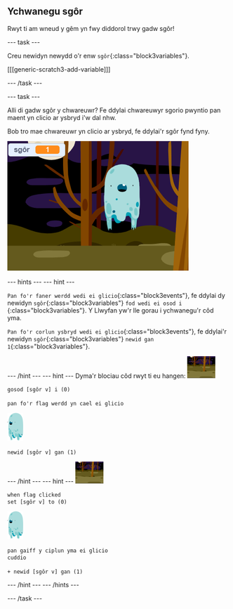 ## Ychwanegu sgôr

Rwyt ti am wneud y gêm yn fwy diddorol trwy gadw sgôr!

\--- task \---

Creu newidyn newydd o'r enw `sgôr`{:class="block3variables"}.

[[[generic-scratch3-add-variable]]]

\--- /task \---

\--- task \---

Alli di gadw sgôr y chwareuwr? Fe ddylai chwareuwyr sgorio pwyntio pan maent yn clicio ar ysbryd i'w dal nhw.

Bob tro mae chwareuwr yn clicio ar ysbryd, fe ddylai'r sgôr fynd fyny.

![Sgôr cynyddol](images/ghost-score-test.png)

\--- hints \--- \--- hint \---

`Pan fo'r faner werdd wedi ei glicio`{:class="block3events"}, fe ddylai dy newidyn `sgôr`{:class="block3variables"} `fod wedi ei osod i `{:class="block3variables"}. Y Llwyfan yw'r lle gorau i ychwanegu'r côd yma.

`Pan fo'r corlun ysbryd wedi ei glicio`{:class="block3events"}, fe ddylai'r newidyn `sgôr`{:class="block3variables"} `newid gan 1`{:class="block3variables"}.

\--- /hint \--- \--- hint \--- Dyma'r blociau côd rwyt ti eu hangen: ![eicon cefnlen](images/ghost-backdrop.png)

```blocks3
gosod [sgôr v] i (0)

pan fo'r flag werdd yn cael ei glicio
```

![corlun-ysbryd](images/ghost-sprite.png)

```blocks3
newid [sgôr v] gan (1)
```

\--- /hint \--- \--- hint \--- ![eicon cefnlen](images/ghost-backdrop.png)

```blocks3
when flag clicked
set [sgôr v] to (0)
```

![corlun-ysbryd](images/ghost-sprite.png)

```blocks3
pan gaiff y ciplun yma ei glicio
cuddio

+ newid [sgôr v] gan (1)
```

\--- /hint \--- \--- /hints \---

\--- /task \---